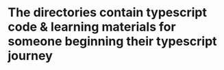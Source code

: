# The directories contain typescript code & learning materials for someone beginning their typescript journey
